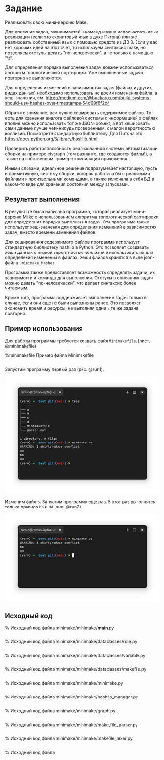 # Задание
Реализовать свою мини-версию Make.

Для описания задач, зависимостей и команд можно использовать язык реализации (если это скриптовый язык в духе Питона) или же реализовать собственный язык с помощью средств из ДЗ 3. Если у вас нет хороших идей на этот счет, то используем синтаксис make, но позволяем отступы делать "по-человечески", а не только с помощью "\t".

Для определения порядка выполнения задач должен использоваться алгоритм топологической сортировки. Уже выполненные задачи повторно не выполняются.

Для определения изменений в зависимостях задач (файлах и других видах данных) необходимо использовать не время изменения файла, а хеш-значения, см. https://medium.com/@buckaroo.pm/build-systems-should-use-hashes-over-timestamps-54d09f6f2c4

Обратите внимание, вам нужно хешировать содержимое файлов. То есть для хранения аналога файловой системы с информацией о файлах вполне можно использовать тот же JSON-объект, а вот хешировать сами данные лучше чем-нибудь проверенным, с малой вероятностью коллизий. Посмотрите стандартную библиотеку. Для Питона это https://docs.python.org/3/library/hashlib.html

Проверить работоспособность реализованной системы автоматизации сборки на примере civgraph (том варианте, где создаются файлы!), а также на собственном примере компиляции приложения.

Иными словами, идеальное решение подразумевает настоящую, пусть и примитивную, систему сборки, которая работала бы с реальными файлами и произвольными командами, а также включала в себя БД в каком-то виде для хранения состояния между запусками.

## Результат выполнения
В результате была написана программа, которая реализует мини-версию Make с использованием алгоритма топологической сортировки для определения порядка выполнения задач. Эта программа также использует хеш-значения для определения изменений в зависимостях задач, вместо времени изменения файлов.

Для хеширования содержимого файлов программа использует стандартную библиотеку hashlib в Python. Это позволяет создавать хеши данных с низкой вероятностью коллизий и использовать их для определения изменений в файлах. Хеши файлов хранятся в виде json-файла `.minimake_hashes`.

Программа также предоставляет возможность определять задачи, их зависимости и команды для выполнения. Отступы в описаниях задач можно делать "по-человечески", что делает синтаксис более читаемым.

Кроме того, программа поддерживает выполнение задач только в случае, если они еще не были выполнены ранее. Это позволяет экономить время и ресурсы, не выполняя одни и те же задачи повторно.

## Пример использования
Для работы программы требуется создать файл `Minimakefile`. (лист. @minimakefile)

%minimakefile Пример файла Minimakefile
```make test/Minimakefile
```

Запустим программу первый раз (рис. @run1).

![](image.png "%run1 Первый запуск")

Изменим файл `b`. Запустим программу еще раз. В этот раз выполнятся только правила `bb` и `dd` (рис. @run2).

![](image-1.png "%run2 Второй запуск")

## Исходный код

% Исходный код файла minimake/minimake/__main__.py
```./minimake/minimake/__main__.py
```

% Исходный код файла minimake/minimake/dataclasses/rule.py
```./minimake/minimake/dataclasses/rule.py
```

% Исходный код файла minimake/minimake/dataclasses/variable.py
```./minimake/minimake/dataclasses/variable.py
```

% Исходный код файла minimake/minimake/dataclasses/makefile.py
```./minimake/minimake/dataclasses/makefile.py
```

% Исходный код файла minimake/minimake/minimake.py
```./minimake/minimake/minimake.py
```

% Исходный код файла minimake/minimake/hashes_manager.py
```./minimake/minimake/hashes_manager.py
```

% Исходный код файла minimake/minimake/graph.py
```./minimake/minimake/graph.py
```

% Исходный код файла minimake/minimake/make_file_parser.py
```./minimake/minimake/make_file_parser.py
```

% Исходный код файла minimake/minimake/makefile_lexer.py
```./minimake/minimake/makefile_lexer.py
```

% Исходный код файла 
```./minimake/pyproject.toml
```
